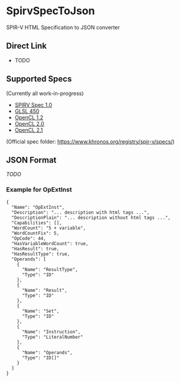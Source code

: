 # SpirvSpecToJson
SPIR-V HTML Specification to JSON converter

## Direct Link

* TODO

## Supported Specs

(Currently all work-in-progress)

* [SPIRV Spec 1.0](https://www.khronos.org/registry/spir-v/specs/1.0/SPIRV.html)
* [GLSL 450](https://www.khronos.org/registry/spir-v/specs/1.0/GLSL.std.450.html)
* [OpenCL 1.2](https://www.khronos.org/registry/spir-v/specs/1.0/OpenCL.std.12.html)
* [OpenCL 2.0](https://www.khronos.org/registry/spir-v/specs/1.0/OpenCL.std.20.html)
* [OpenCL 2.1](https://www.khronos.org/registry/spir-v/specs/1.0/OpenCL.std.21.html)

(Official spec folder: https://www.khronos.org/registry/spir-v/specs/)

## JSON Format

*TODO*

### Example for OpExtInst

```
{
  "Name": "OpExtInst",
  "Description": "... description with html tags ...",
  "DescriptionPlain": "... description without html tags ...",
  "Capabilities": [],
  "WordCount": "5 + variable",
  "WordCountFix": 5,
  "OpCode": 44,
  "HasVariableWordCount": true,
  "HasResult": true,
  "HasResultType": true,
  "Operands": [
    {
      "Name": "ResultType",
      "Type": "ID"
    },
    {
      "Name": "Result",
      "Type": "ID"
    },
    {
      "Name": "Set",
      "Type": "ID"
    },
    {
      "Name": "Instruction",
      "Type": "LiteralNumber"
    },
    {
      "Name": "Operands",
      "Type": "ID[]"
    }
  ]
}
```
